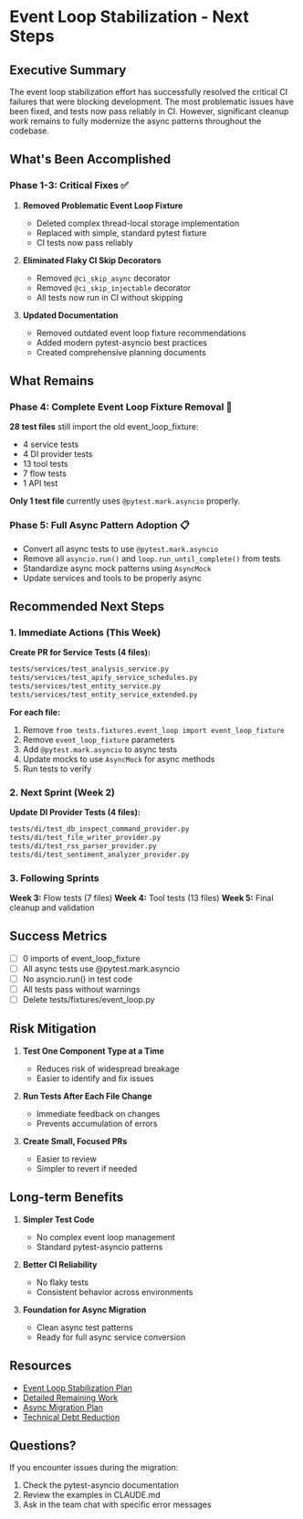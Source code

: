 # Event Loop Stabilization - Next Steps

## Executive Summary

The event loop stabilization effort has successfully resolved the critical CI failures that were blocking development. The most problematic issues have been fixed, and tests now pass reliably in CI. However, significant cleanup work remains to fully modernize the async patterns throughout the codebase.

## What's Been Accomplished

### Phase 1-3: Critical Fixes ✅

1. **Removed Problematic Event Loop Fixture**
   - Deleted complex thread-local storage implementation
   - Replaced with simple, standard pytest fixture
   - CI tests now pass reliably

2. **Eliminated Flaky CI Skip Decorators**
   - Removed `@ci_skip_async` decorator
   - Removed `@ci_skip_injectable` decorator
   - All tests now run in CI without skipping

3. **Updated Documentation**
   - Removed outdated event loop fixture recommendations
   - Added modern pytest-asyncio best practices
   - Created comprehensive planning documents

## What Remains

### Phase 4: Complete Event Loop Fixture Removal 🔄

**28 test files** still import the old event_loop_fixture:
- 4 service tests
- 4 DI provider tests
- 13 tool tests
- 7 flow tests
- 1 API test

**Only 1 test file** currently uses `@pytest.mark.asyncio` properly.

### Phase 5: Full Async Pattern Adoption 📋

- Convert all async tests to use `@pytest.mark.asyncio`
- Remove all `asyncio.run()` and `loop.run_until_complete()` from tests
- Standardize async mock patterns using `AsyncMock`
- Update services and tools to be properly async

## Recommended Next Steps

### 1. Immediate Actions (This Week)

**Create PR for Service Tests (4 files):**
```bash
tests/services/test_analysis_service.py
tests/services/test_apify_service_schedules.py
tests/services/test_entity_service.py
tests/services/test_entity_service_extended.py
```

**For each file:**
1. Remove `from tests.fixtures.event_loop import event_loop_fixture`
2. Remove `event_loop_fixture` parameters
3. Add `@pytest.mark.asyncio` to async tests
4. Update mocks to use `AsyncMock` for async methods
5. Run tests to verify

### 2. Next Sprint (Week 2)

**Update DI Provider Tests (4 files):**
```bash
tests/di/test_db_inspect_command_provider.py
tests/di/test_file_writer_provider.py
tests/di/test_rss_parser_provider.py
tests/di/test_sentiment_analyzer_provider.py
```

### 3. Following Sprints

**Week 3:** Flow tests (7 files)
**Week 4:** Tool tests (13 files)
**Week 5:** Final cleanup and validation

## Success Metrics

- [ ] 0 imports of event_loop_fixture
- [ ] All async tests use @pytest.mark.asyncio
- [ ] No asyncio.run() in test code
- [ ] All tests pass without warnings
- [ ] Delete tests/fixtures/event_loop.py

## Risk Mitigation

1. **Test One Component Type at a Time**
   - Reduces risk of widespread breakage
   - Easier to identify and fix issues

2. **Run Tests After Each File Change**
   - Immediate feedback on changes
   - Prevents accumulation of errors

3. **Create Small, Focused PRs**
   - Easier to review
   - Simpler to revert if needed

## Long-term Benefits

1. **Simpler Test Code**
   - No complex event loop management
   - Standard pytest-asyncio patterns

2. **Better CI Reliability**
   - No flaky tests
   - Consistent behavior across environments

3. **Foundation for Async Migration**
   - Clean async test patterns
   - Ready for full async service conversion

## Resources

- [Event Loop Stabilization Plan](event-loop-stabilization.md)
- [Detailed Remaining Work](event-loop-remaining-work.md)
- [Async Migration Plan](convert_to_async.md)
- [Technical Debt Reduction](technical-debt-reduction.md)

## Questions?

If you encounter issues during the migration:
1. Check the pytest-asyncio documentation
2. Review the examples in CLAUDE.md
3. Ask in the team chat with specific error messages

